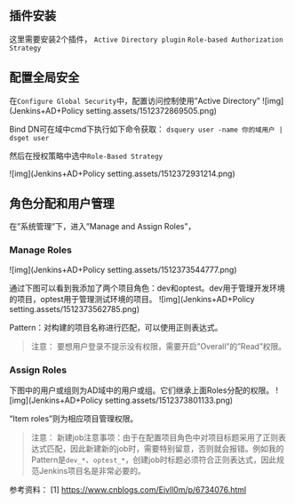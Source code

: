##  插件安装

这里需要安装2个插件，
`Active Directory plugin`
`Role-based Authorization Strategy`

## 配置全局安全

在`Configure Global Security`中，配置访问控制使用”Active Directory”
![img](Jenkins+AD+Policy setting.assets/1512372869505.png)

Bind DN可在域中cmd下执行如下命令获取：
`dsquery user -name 你的域用户 | dsget user`

然后在授权策略中选中`Role-Based Strategy`

![img](Jenkins+AD+Policy setting.assets/1512372931214.png)

## 角色分配和用户管理

在”系统管理”下，进入”Manage and Assign Roles”，

### Manage Roles

![img](Jenkins+AD+Policy setting.assets/1512373544777.png)

通过下图可以看到我添加了两个项目角色：dev和optest。dev用于管理开发环境的项目，optest用于管理测试环境的项目。
![img](Jenkins+AD+Policy setting.assets/1512373562785.png)

Pattern：对构建的项目名称进行匹配，可以使用正则表达式。

> 注意：
> 要想用户登录不提示没有权限，需要开启”Overall”的”Read”权限。

###  Assign Roles

下图中的用户或组则为AD域中的用户或组。它们继承上面Roles分配的权限。
![img](Jenkins+AD+Policy setting.assets/1512373801133.png)

“Item roles”则为相应项目管理权限。

> 注意：
> 新建job注意事项：由于在配置项目角色中对项目标题采用了正则表达式匹配，因此新建新的job时，需要特别留意，否则就会报错。例如我的Pattern是`dev_*`、`optest_*`，创建job时标题必须符合正则表达式，因此规范Jenkins项目名是非常必要的。

参考资料：
[1] https://www.cnblogs.com/Eivll0m/p/6734076.html